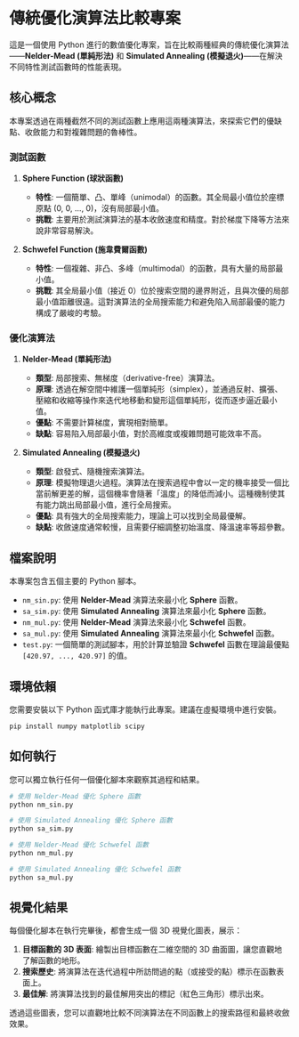 # 傳統優化演算法比較專案

這是一個使用 Python 進行的數值優化專案，旨在比較兩種經典的傳統優化演算法——**Nelder-Mead (單純形法)** 和 **Simulated Annealing (模擬退火)**——在解決不同特性測試函數時的性能表現。

## 核心概念

本專案透過在兩種截然不同的測試函數上應用這兩種演算法，來探索它們的優缺點、收斂能力和對複雜問題的魯棒性。

### 測試函數

1.  **Sphere Function (球狀函數)**
    * **特性**: 一個簡單、凸、單峰（unimodal）的函數。其全局最小值位於座標原點 (0, 0, ..., 0)，沒有局部最小值。
    * **挑戰**: 主要用於測試演算法的基本收斂速度和精度。對於梯度下降等方法來說非常容易解決。

2.  **Schwefel Function (施韋費爾函數)**
    * **特性**: 一個複雜、非凸、多峰（multimodal）的函數，具有大量的局部最小值。
    * **挑戰**: 其全局最小值（接近 0）位於搜索空間的邊界附近，且與次優的局部最小值距離很遠。這對演算法的全局搜索能力和避免陷入局部最優的能力構成了嚴峻的考驗。

### 優化演算法

1.  **Nelder-Mead (單純形法)**
    * **類型**: 局部搜索、無梯度（derivative-free）演算法。
    * **原理**: 透過在解空間中維護一個單純形（simplex），並通過反射、擴張、壓縮和收縮等操作來迭代地移動和變形這個單純形，從而逐步逼近最小值。
    * **優點**: 不需要計算梯度，實現相對簡單。
    * **缺點**: 容易陷入局部最小值，對於高維度或複雜問題可能效率不高。

2.  **Simulated Annealing (模擬退火)**
    * **類型**: 啟發式、隨機搜索演算法。
    * **原理**: 模擬物理退火過程。演算法在搜索過程中會以一定的機率接受一個比當前解更差的解，這個機率會隨著「溫度」的降低而減小。這種機制使其有能力跳出局部最小值，進行全局搜索。
    * **優點**: 具有強大的全局搜索能力，理論上可以找到全局最優解。
    * **缺點**: 收斂速度通常較慢，且需要仔細調整初始溫度、降溫速率等超參數。

## 檔案說明

本專案包含五個主要的 Python 腳本。

* `nm_sin.py`: 使用 **Nelder-Mead** 演算法來最小化 **Sphere** 函數。
* `sa_sim.py`: 使用 **Simulated Annealing** 演算法來最小化 **Sphere** 函數。
* `nm_mul.py`: 使用 **Nelder-Mead** 演算法來最小化 **Schwefel** 函數。
* `sa_mul.py`: 使用 **Simulated Annealing** 演算法來最小化 **Schwefel** 函數。
* `test.py`: 一個簡單的測試腳本，用於計算並驗證 **Schwefel** 函數在理論最優點 `[420.97, ..., 420.97]` 的值。

## 環境依賴

您需要安裝以下 Python 函式庫才能執行此專案。建議在虛擬環境中進行安裝。

```bash
pip install numpy matplotlib scipy
```

## 如何執行

您可以獨立執行任何一個優化腳本來觀察其過程和結果。

```bash
# 使用 Nelder-Mead 優化 Sphere 函數
python nm_sin.py

# 使用 Simulated Annealing 優化 Sphere 函數
python sa_sim.py

# 使用 Nelder-Mead 優化 Schwefel 函數
python nm_mul.py

# 使用 Simulated Annealing 優化 Schwefel 函數
python sa_mul.py
```

## 視覺化結果

每個優化腳本在執行完畢後，都會生成一個 3D 視覺化圖表，展示：

1.  **目標函數的 3D 表面**: 繪製出目標函數在二維空間的 3D 曲面圖，讓您直觀地了解函數的地形。
2.  **搜索歷史**: 將演算法在迭代過程中所訪問過的點（或接受的點）標示在函數表面上。
3.  **最佳解**: 將演算法找到的最佳解用突出的標記（紅色三角形）標示出來。

透過這些圖表，您可以直觀地比較不同演算法在不同函數上的搜索路徑和最終收斂效果。
